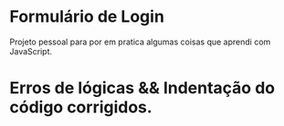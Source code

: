 # Formulário de Login

Projeto pessoal para por em pratica algumas coisas que aprendi com JavaScript.

# Erros de lógicas && Indentação do código corrigidos.
